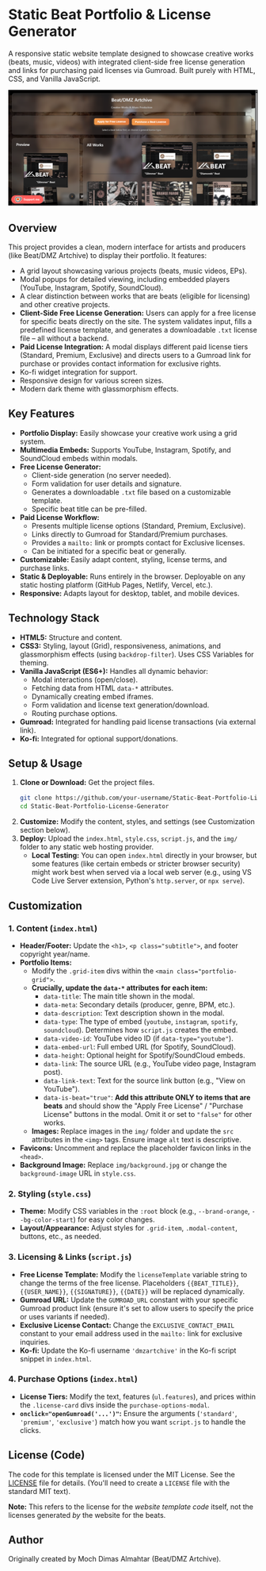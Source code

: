 # Static Beat Portfolio & License Generator

A responsive static website template designed to showcase creative works (beats, music, videos) with integrated client-side free license generation and links for purchasing paid licenses via Gumroad. Built purely with HTML, CSS, and Vanilla JavaScript.

![Screenshot Placeholder](./screenshot.png)

## Overview

This project provides a clean, modern interface for artists and producers (like Beat/DMZ Artchive) to display their portfolio. It features:

*   A grid layout showcasing various projects (beats, music videos, EPs).
*   Modal popups for detailed viewing, including embedded players (YouTube, Instagram, Spotify, SoundCloud).
*   A clear distinction between works that are beats (eligible for licensing) and other creative projects.
*   **Client-Side Free License Generation:** Users can apply for a free license for specific beats directly on the site. The system validates input, fills a predefined license template, and generates a downloadable `.txt` license file – all without a backend.
*   **Paid License Integration:** A modal displays different paid license tiers (Standard, Premium, Exclusive) and directs users to a Gumroad link for purchase or provides contact information for exclusive rights.
*   Ko-fi widget integration for support.
*   Responsive design for various screen sizes.
*   Modern dark theme with glassmorphism effects.

## Key Features

*   **Portfolio Display:** Easily showcase your creative work using a grid system.
*   **Multimedia Embeds:** Supports YouTube, Instagram, Spotify, and SoundCloud embeds within modals.
*   **Free License Generator:**
    *   Client-side generation (no server needed).
    *   Form validation for user details and signature.
    *   Generates a downloadable `.txt` file based on a customizable template.
    *   Specific beat title can be pre-filled.
*   **Paid License Workflow:**
    *   Presents multiple license options (Standard, Premium, Exclusive).
    *   Links directly to Gumroad for Standard/Premium purchases.
    *   Provides a `mailto:` link or prompts contact for Exclusive licenses.
    *   Can be initiated for a specific beat or generally.
*   **Customizable:** Easily adapt content, styling, license terms, and purchase links.
*   **Static & Deployable:** Runs entirely in the browser. Deployable on any static hosting platform (GitHub Pages, Netlify, Vercel, etc.).
*   **Responsive:** Adapts layout for desktop, tablet, and mobile devices.

## Technology Stack

*   **HTML5:** Structure and content.
*   **CSS3:** Styling, layout (Grid), responsiveness, animations, and glassmorphism effects (using `backdrop-filter`). Uses CSS Variables for theming.
*   **Vanilla JavaScript (ES6+):** Handles all dynamic behavior:
    *   Modal interactions (open/close).
    *   Fetching data from HTML `data-*` attributes.
    *   Dynamically creating embed iframes.
    *   Form validation and license text generation/download.
    *   Routing purchase options.
*   **Gumroad:** Integrated for handling paid license transactions (via external link).
*   **Ko-fi:** Integrated for optional support/donations.

## Setup & Usage

1.  **Clone or Download:** Get the project files.
    ```bash
    git clone https://github.com/your-username/Static-Beat-Portfolio-License-Generator.git
    cd Static-Beat-Portfolio-License-Generator
    ```
2.  **Customize:** Modify the content, styles, and settings (see Customization section below).
3.  **Deploy:** Upload the `index.html`, `style.css`, `script.js`, and the `img/` folder to any static web hosting provider.
    *   **Local Testing:** You can open `index.html` directly in your browser, but some features (like certain embeds or stricter browser security) might work best when served via a local web server (e.g., using VS Code Live Server extension, Python's `http.server`, or `npx serve`).

## Customization

### 1. Content (`index.html`)

*   **Header/Footer:** Update the `<h1>`, `<p class="subtitle">`, and footer copyright year/name.
*   **Portfolio Items:**
    *   Modify the `.grid-item` divs within the `<main class="portfolio-grid">`.
    *   **Crucially, update the `data-*` attributes for each item:**
        *   `data-title`: The main title shown in the modal.
        *   `data-meta`: Secondary details (producer, genre, BPM, etc.).
        *   `data-description`: Text description shown in the modal.
        *   `data-type`: The type of embed (`youtube`, `instagram`, `spotify`, `soundcloud`). Determines how `script.js` creates the embed.
        *   `data-video-id`: YouTube video ID (if `data-type="youtube"`).
        *   `data-embed-url`: Full embed URL (for Spotify, SoundCloud).
        *   `data-height`: Optional height for Spotify/SoundCloud embeds.
        *   `data-link`: The source URL (e.g., YouTube video page, Instagram post).
        *   `data-link-text`: Text for the source link button (e.g., "View on YouTube").
        *   `data-is-beat="true"`: **Add this attribute ONLY to items that are beats** and should show the "Apply Free License" / "Purchase License" buttons in the modal. Omit it or set to `"false"` for other works.
    *   **Images:** Replace images in the `img/` folder and update the `src` attributes in the `<img>` tags. Ensure image `alt` text is descriptive.
*   **Favicons:** Uncomment and replace the placeholder favicon links in the `<head>`.
*   **Background Image:** Replace `img/background.jpg` or change the `background-image` URL in `style.css`.

### 2. Styling (`style.css`)

*   **Theme:** Modify CSS variables in the `:root` block (e.g., `--brand-orange`, `--bg-color-start`) for easy color changes.
*   **Layout/Appearance:** Adjust styles for `.grid-item`, `.modal-content`, buttons, etc., as needed.

### 3. Licensing & Links (`script.js`)

*   **Free License Template:** Modify the `licenseTemplate` variable string to change the terms of the free license. Placeholders `{{BEAT_TITLE}}`, `{{USER_NAME}}`, `{{SIGNATURE}}`, `{{DATE}}` will be replaced dynamically.
*   **Gumroad URL:** Update the `GUMROAD_URL` constant with your specific Gumroad product link (ensure it's set to allow users to specify the price or uses variants if needed).
*   **Exclusive License Contact:** Change the `EXCLUSIVE_CONTACT_EMAIL` constant to your email address used in the `mailto:` link for exclusive inquiries.
*   **Ko-fi:** Update the Ko-fi username `'dmzartchive'` in the Ko-fi script snippet in `index.html`.

### 4. Purchase Options (`index.html`)

*   **License Tiers:** Modify the text, features (`ul.features`), and prices within the `.license-card` divs inside the `purchase-options-modal`.
*   **`onclick="openGumroad('...')"`:** Ensure the arguments (`'standard'`, `'premium'`, `'exclusive'`) match how you want `script.js` to handle the clicks.

## License (Code)

The code for this template is licensed under the MIT License. See the [LICENSE](LICENSE) file for details. (You'll need to create a `LICENSE` file with the standard MIT text).

**Note:** This refers to the license for the *website template code* itself, not the licenses generated *by* the website for the beats.

## Author

Originally created by Moch Dimas Almahtar (Beat/DMZ Artchive).
